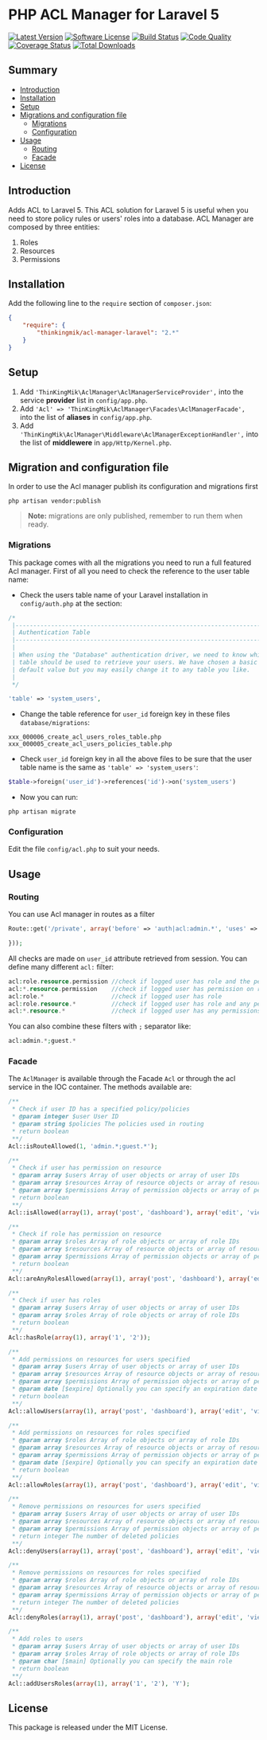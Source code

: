 PHP ACL Manager for Laravel 5
================

[![Latest Version](http://img.shields.io/github/release/thinkingmik/acl-manager-laravel.svg?style=flat-square)](https://packagist.org/packages/thinkingmik/acl-manager-laravel)
[![Software License](https://img.shields.io/badge/license-MIT-brightgreen.svg?style=flat-square)](LICENSE.md)
[![Build Status](https://img.shields.io/travis/thinkingmik/acl-manager-laravel/master.svg?style=flat-square)](https://travis-ci.org/thinkingmik/acl-manager-laravel)
[![Code Quality](https://img.shields.io/scrutinizer/g/thinkingmik/acl-manager-laravel.svg?style=flat-square)](https://scrutinizer-ci.com/g/thinkingmik/acl-manager-laravel/?branch=master)
[![Coverage Status](https://img.shields.io/scrutinizer/coverage/g/thinkingmik/acl-manager-laravel.svg?style=flat-square)](https://scrutinizer-ci.com/g/thinkingmik/acl-manager-laravel/code-structure)
[![Total Downloads](https://img.shields.io/packagist/dt/thinkingmik/acl-manager-laravel.svg?style=flat-square)](https://packagist.org/packages/thinkingmik/acl-manager-laravel)

## Summary

- [Introduction](#introduction)
- [Installation](#installation)
- [Setup](#setup)
- [Migrations and configuration file](#deploy)
  - [Migrations](#migrations)
  - [Configuration](#configuration)
- [Usage](#usage)
  - [Routing](#routing)
  - [Facade](#facade)
- [License](#license)

## Introduction

Adds ACL to Laravel 5.
This ACL solution for Laravel 5 is useful when you need to store policy rules or users' roles into a database.
ACL Manager are composed by three entities:

1. Roles
2. Resources
3. Permissions

## Installation

Add the following line to the `require` section of `composer.json`:

```json
{
    "require": {
        "thinkingmik/acl-manager-laravel": "2.*"
    }
}
```
## Setup

1. Add `'ThinKingMik\AclManager\AclManagerServiceProvider',` into the service **provider** list in `config/app.php`.
2. Add `'Acl' => 'ThinKingMik\AclManager\Facades\AclManagerFacade',` into the list of **aliases** in `config/app.php`.
3. Add `'ThinKingMik\AclManager\Middleware\AclManagerExceptionHandler',` into the list of **middlewere** in `app/Http/Kernel.php`.

## Migration and configuration file<a name="deploy"></a>

In order to use the Acl manager publish its configuration and migrations first

```
php artisan vendor:publish
```

> **Note:** migrations are only published, remember to run them when ready.

### Migrations

This package comes with all the migrations you need to run a full featured Acl manager.
First of all you need to check the reference to the user table name:

* Check the users table name of your Laravel installation in `config/auth.php` at the section:
```php
/*
 |--------------------------------------------------------------------------
 | Authentication Table
 |--------------------------------------------------------------------------
 |
 | When using the "Database" authentication driver, we need to know which
 | table should be used to retrieve your users. We have chosen a basic
 | default value but you may easily change it to any table you like.
 |
 */

'table' => 'system_users',
```
* Change the table reference for `user_id` foreign key in these files `database/migrations`: 
```    
xxx_000006_create_acl_users_roles_table.php
xxx_000005_create_acl_users_policies_table.php

```
* Check `user_id` foreign key in all the above files to be sure that the user table name is the same as `'table' => 'system_users'`:
```php
$table->foreign('user_id')->references('id')->on('system_users')
```
* Now you can run:
```
php artisan migrate
```

### Configuration

Edit the file ```config/acl.php``` to suit your needs.

## Usage

### Routing

You can use Acl manager in routes as a filter
```php
Route::get('/private', array('before' => 'auth|acl:admin.*', 'uses' => function() {

}));
```

All checks are made on `user_id` attribute retrieved from session.
You can define many different `acl:` filter:
```php
acl:role.resource.permission //check if logged user has role and the permission on resource
acl:*.resource.permission    //check if logged user has permission on resource
acl:role.*                   //check if logged user has role
acl:role.resource.*          //check if logged user has role and any permissions on resource
acl:*.resource.*             //check if logged user has any permissions on resource
```
You can also combine these filters with `;` separator like:
```php
acl:admin.*;guest.*
```

### Facade

The `AclManager` is available through the Facade `Acl` or through the acl service in the IOC container.
The methods available are:
```php
/**
 * Check if user ID has a specified policy/policies
 * @param integer $user User ID
 * @param string $policies The policies used in routing
 * return boolean
 **/
Acl::isRouteAllowed(1, 'admin.*;guest.*');

/**
 * Check if user has permission on resource
 * @param array $users Array of user objects or array of user IDs
 * @param array $resources Array of resource objects or array of resource IDs
 * @param array $permissions Array of permission objects or array of permission IDs
 * return boolean
 **/
Acl::isAllowed(array(1), array('post', 'dashboard'), array('edit', 'view'));

/**
 * Check if role has permission on resource
 * @param array $roles Array of role objects or array of role IDs
 * @param array $resources Array of resource objects or array of resource IDs
 * @param array $permissions Array of permission objects or array of permission IDs
 * return boolean
 **/
Acl::areAnyRolesAllowed(array(1), array('post', 'dashboard'), array('edit', 'view'));

/**
 * Check if user has roles
 * @param array $users Array of user objects or array of user IDs
 * @param array $roles Array of role objects or array of role IDs
 * return boolean
 **/
Acl::hasRole(array(1), array('1', '2'));

/**
 * Add permissions on resources for users specified
 * @param array $users Array of user objects or array of user IDs
 * @param array $resources Array of resource objects or array of resource IDs
 * @param array $permissions Array of permission objects or array of permission IDs
 * @param date [$expire] Optionally you can specify an expiration date for policies  
 * return boolean
 **/
Acl::allowUsers(array(1), array('post', 'dashboard'), array('edit', 'view'), '2099-11-01');

/**
 * Add permissions on resources for roles specified
 * @param array $roles Array of role objects or array of role IDs
 * @param array $resources Array of resource objects or array of resource IDs
 * @param array $permissions Array of permission objects or array of permission IDs
 * @param date [$expire] Optionally you can specify an expiration date for policies  
 * return boolean
 **/
Acl::allowRoles(array(1), array('post', 'dashboard'), array('edit', 'view'), '2099-11-01');

/**
 * Remove permissions on resources for users specified
 * @param array $users Array of user objects or array of user IDs
 * @param array $resources Array of resource objects or array of resource IDs
 * @param array $permissions Array of permission objects or array of permission IDs  
 * return integer The number of deleted policies
 **/
Acl::denyUsers(array(1), array('post', 'dashboard'), array('edit', 'view'));

/**
 * Remove permissions on resources for roles specified
 * @param array $roles Array of role objects or array of role IDs
 * @param array $resources Array of resource objects or array of resource IDs
 * @param array $permissions Array of permission objects or array of permission IDs
 * return integer The number of deleted policies
 **/
Acl::denyRoles(array(1), array('post', 'dashboard'), array('edit', 'view'));

/**
 * Add roles to users
 * @param array $users Array of user objects or array of user IDs
 * @param array $roles Array of role objects or array of role IDs
 * @param char [$main] Optionally you can specify the main role  
 * return boolean
 **/
Acl::addUsersRoles(array(1), array('1', '2'), 'Y');
```

## License

This package is released under the MIT License.